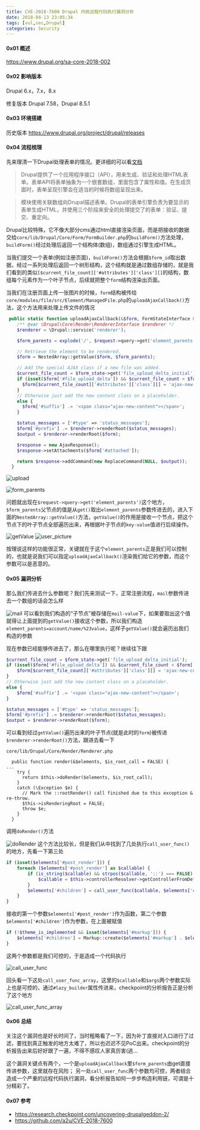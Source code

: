 ```yaml
---
title: CVE-2018-7600 Drupal 内核远程代码执行漏洞分析
date: 2018-04-13 23:05:34
tags: [vul,sec,Drupal]
categories: Security
---
```


<script src="https://blog-1252261399.cos-website.ap-beijing.myqcloud.com/pangu.js"></script>

#### 0x01 概述

https://www.drupal.org/sa-core-2018-002

#### 0x02 影响版本
Drupal 6.x，7.x，8.x

修复版本
Drupal 7.58，Drupal 8.5.1

#### 0x03 环境搭建
历史版本
https://www.drupal.org/project/drupal/releases


#### 0x04 流程梳理
先来理清一下Drupal处理表单的情况。更详细的可以看[文档](http://www.thinkindrupal.com/node/1100)

> Drupal提供了一个应用程序接口（API），用来生成、验证和处理HTML表单。表单API将表单抽象为一个嵌套数组，里面包含了属性和值。在生成页面时，表单呈现引擎会在适当的时候将数组呈现出来。

> 模块使用关联数组向Drupal描述表单。Drupal的表单引擎负责为要显示的表单生成HTML，并使用三个阶段来安全的处理提交了的表单：验证、提交、重定向。

Drupal比较特殊，它不像大部分cms通过html直接渲染页面，而是把接收的数据交给`core/lib/Drupal/Core/Form/FormBuilder.php`的`buildForm()`方法处理，`buildForm()`经过处理后返回一个结构体(数组)，数组通过引擎生成HTML。

当我们提交一个表单(例如注册页面)，`buildForm()`方法会根据`$form_id`取出数据，经过一系列处理后返回一个树形结构，这个结构就是通过数组存储的，就是我们看到的类似`[$current_file_count]['#attributes']['class'][]`的结构，数组每个元素作为一个叶子节点，后续就把整个`form`结构渲染出页面。

当我们在注册页面上传一张图片的时候，`form`结构被传给`core/modules/file/src/Element/ManagedFile.php`的`uploadAjaxCallback()`方法，这个方法用来处理上传文件的情况
```php
 public static function uploadAjaxCallback(&$form, FormStateInterface &$form_state, Request $request) {
    /** @var \Drupal\Core\Render\RendererInterface $renderer */
    $renderer = \Drupal::service('renderer');

    $form_parents = explode('/', $request->query->get('element_parents'));

    // Retrieve the element to be rendered.
    $form = NestedArray::getValue($form, $form_parents);

    // Add the special AJAX class if a new file was added.
    $current_file_count = $form_state->get('file_upload_delta_initial');
    if (isset($form['#file_upload_delta']) && $current_file_count < $form['#file_upload_delta']) {
      $form[$current_file_count]['#attributes']['class'][] = 'ajax-new-content';
    }
    // Otherwise just add the new content class on a placeholder.
    else {
      $form['#suffix'] .= '<span class="ajax-new-content"></span>';
    }

    $status_messages = ['#type' => 'status_messages'];
    $form['#prefix'] .= $renderer->renderRoot($status_messages);
    $output = $renderer->renderRoot($form);

    $response = new AjaxResponse();
    $response->setAttachments($form['#attached']);

    return $response->addCommand(new ReplaceCommand(NULL, $output));
  }
```

![upload](https://blog-1252261399.cos-website.ap-beijing.myqcloud.com/images/8b1t3)

![form_parents](https://blog-1252261399.cos-website.ap-beijing.myqcloud.com/images/Q3ys0)

问题就出现在`$request->query->get('element_parents')`这个地方，`$form_parents`父节点的值是从`get()`取出`element_parents`参数传进去的，进入下面的`NestedArray::getValue()`方法，`getValue()`的作用是接收一个节点，把这个节点下的叶子节点全部遍历出来，再根据叶子节点的`key-value`值进行后续操作。

![getValue](https://blog-1252261399.cos-website.ap-beijing.myqcloud.com/images/39ciX)
![user_picture](https://blog-1252261399.cos-website.ap-beijing.myqcloud.com/images/f8qiO)

按理说这样的功能很正常，关键就在于这个`element_parents`正是我们可以控制的，也就是说我们可以指定`uploadAjaxCallback()`渲染我们给它的参数，而这个参数可以是恶意的。

#### 0x05 漏洞分析
那么我们传进去什么参数呢？我们先来测试一下，正常注册流程，`mail`参数传进去一个数组的话会怎么样

![mail](https://blog-1252261399.cos-website.ap-beijing.myqcloud.com/images/KJE50)
可以看到我们构造的“子节点”被存储在`mail-value`下，如果要取出这个值就得让上面提到的`getValue()`接收这个参数，所以我们构造`element_parents=account/name/%23value`，这样子`getValue()`就会遍历出我们构造的参数

现在参数已经能够传进去了，那么在哪里执行呢？继续往下跟
```php
$current_file_count = $form_state->get('file_upload_delta_initial');
if (isset($form['#file_upload_delta']) && $current_file_count < $form['#file_upload_delta']) {
	$form[$current_file_count]['#attributes']['class'][] = 'ajax-new-content';
}
// Otherwise just add the new content class on a placeholder.
else {
	$form['#suffix'] .= '<span class="ajax-new-content"></span>';
}

$status_messages = ['#type' => 'status_messages'];
$form['#prefix'] .= $renderer->renderRoot($status_messages);
$output = $renderer->renderRoot($form);
```
可以看到经过`getValue()`遍历出来的叶子节点(就是此时的`form`)被传进`$renderer->renderRoot()`方法，跟进去看一下

`core/lib/Drupal/Core/Render/Renderer.php`
```
  public function render(&$elements, $is_root_call = FALSE) {
...
    try {
      return $this->doRender($elements, $is_root_call);
    }
    catch (\Exception $e) {
      // Mark the ::rootRender() call finished due to this exception & re-throw.
      $this->isRenderingRoot = FALSE;
      throw $e;
    }
  }
```
调用`doRender()`方法

![doRender](https://blog-1252261399.cos.ap-beijing.myqcloud.com/images/6Htxw)
这个方法比较长，但是我们从中找到了几处执行`call_user_func()`的地方，先看一下第三处
```php
if (isset($elements['#post_render'])) {
    foreach ($elements['#post_render'] as $callable) {
        if (is_string($callable) && strpos($callable, '::') === FALSE) {
            $callable = $this->controllerResolver->getControllerFromDefinition($callable);
        }
        $elements['#children'] = call_user_func($callable, $elements['#children'], $elements);
    }
}
```
接收的第一个参数`$elements['#post_render']`作为函数，第二个参数`$elements['#children']`作为参数，在上面被赋值
```php
if (!$theme_is_implemented && isset($elements['#markup'])) {
    $elements['#children'] = Markup::create($elements['#markup'] . $elements['#children']);
}
```
这两个参数都是我们可控的，于是造成一个代码执行

![call_user_func](https://blog-1252261399.cos-website.ap-beijing.myqcloud.com/images/jHlV8)


回头看一下这处`call_user_func_array`，这里的`$callable`和`$args`两个参数实际上也是可控的，通过`#lazy_builder`属性传进来，checkpoint的分析报告正是分析了这个地方

![call_user_func_array](https://blog-1252261399.cos-website.ap-beijing.myqcloud.com/images/Gj3xu)

#### 0x06 总结
关注这个漏洞也是好长时间了，当时粗略看了一下，因为补丁直接对入口进行了过滤，要找到真正触发的地方太难了，所以也迟迟不见PoC出来。checkpoint的分析报告出来后好好跟了一遍，不得不感叹人家真厉害(逃...

这个漏洞关键点有两个，一个是`uploadAjaxCallback`里`$form_parents`由get直接传进参数，这里就存在风险；
另一处`call_user_func`两个参数均可控，两者结合造成一个严重的远程代码执行漏洞，看分析报告如何一步步构造利用链，可谓是十分精彩了。



#### 0x07 参考
- https://research.checkpoint.com/uncovering-drupalgeddon-2/
- https://github.com/a2u/CVE-2018-7600



<script>pangu.spacingPage();</script>









